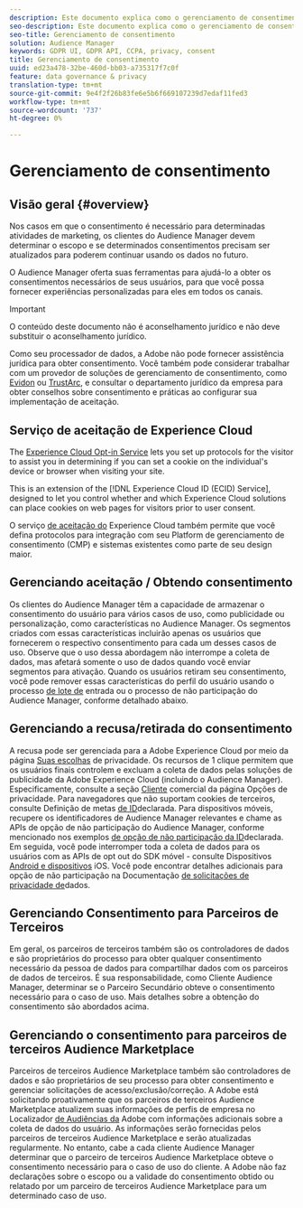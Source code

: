 ```yaml
---
description: Este documento explica como o gerenciamento de consentimento funciona no Audience Manager.
seo-description: Este documento explica como o gerenciamento de consentimento funciona no Audience Manager.
seo-title: Gerenciamento de consentimento
solution: Audience Manager
keywords: GDPR UI, GDPR API, CCPA, privacy, consent
title: Gerenciamento de consentimento
uuid: ed23a478-32be-460d-bb03-a735317f7c0f
feature: data governance & privacy
translation-type: tm+mt
source-git-commit: 9e4f2f26b83fe6e5b6f669107239d7edaf11fed3
workflow-type: tm+mt
source-wordcount: '737'
ht-degree: 0%

---
```



# Gerenciamento de consentimento

## Visão geral {#overview}

Nos casos em que o consentimento é necessário para determinadas atividades de marketing, os clientes do Audience Manager devem determinar o escopo e se determinados consentimentos precisam ser atualizados para poderem continuar usando os dados no futuro.

O Audience Manager oferta suas ferramentas para ajudá-lo a obter os consentimentos necessários de seus usuários, para que você possa fornecer experiências personalizadas para eles em todos os canais.

>[!IMPORTANT]
>
> O conteúdo deste documento não é aconselhamento jurídico e não deve substituir o aconselhamento jurídico.
>
> Como seu processador de dados, a Adobe não pode fornecer assistência jurídica para obter consentimento. Você também pode considerar trabalhar com um provedor de soluções de gerenciamento de consentimento, como [Evidon](https://theblog.adobe.com/evidon-builds-gdpr-universal-consent-integration-with-launch-by-adobe/) ou [TrustArc](https://theblog.adobe.com/trustarc-builds-consent-integration-launch-adobe/), e consultar o departamento jurídico da empresa para obter conselhos sobre consentimento e práticas ao configurar sua implementação de aceitação.

## Serviço de aceitação de Experience Cloud

The [Experience Cloud Opt-in Service](https://docs.adobe.com/content/help/en/id-service/using/implementation/opt-in-service/optin-overview.html) lets you set up protocols for the visitor to assist you in determining if you can set a cookie on the individual&#39;s device or browser when visiting your site.

This is an extension of the [!DNL Experience Cloud ID (ECID) Service], designed to let you control whether and which Experience Cloud solutions can place cookies on web pages for visitors prior to user consent.

O serviço [de aceitação do](https://docs.adobe.com/content/help/en/id-service/using/implementation/opt-in-service/optin-overview.html) Experience Cloud também permite que você defina protocolos para integração com seu Platform de gerenciamento de consentimento (CMP) e sistemas existentes como parte de seu design maior.

## Gerenciando aceitação / Obtendo consentimento

Os clientes do Audience Manager têm a capacidade de armazenar o consentimento do usuário para vários casos de uso, como publicidade ou personalização, como características no Audience Manager. Os segmentos criados com essas características incluirão apenas os usuários que fornecerem o respectivo consentimento para cada um desses casos de uso. Observe que o uso dessa abordagem não interrompe a coleta de dados, mas afetará somente o uso de dados quando você enviar segmentos para ativação. Quando os usuários retiram seu consentimento, você pode remover essas características do perfil do usuário usando o processo [de lote de](../../integration/sending-audience-data/batch-data-transfer-explained/inbound-file-contents.md) entrada ou o processo de não participação do Audience Manager, conforme detalhado abaixo.

## Gerenciando a recusa/retirada do consentimento

A recusa pode ser gerenciada para a Adobe Experience Cloud por meio da página [Suas escolhas](https://www.adobe.com/privacy/opt-out.html#customeruse) de privacidade. Os recursos de 1 clique permitem que os usuários finais controlem e excluam a coleta de dados pelas soluções de publicidade da Adobe Experience Cloud (incluindo o Audience Manager). Especificamente, consulte a seção [Cliente](https://www.adobe.com/privacy/opt-out.html#customeruse) comercial da página Opções de privacidade. Para navegadores que não suportam cookies de terceiros, consulte Definição de metas [de ID](../../features/declared-ids.md#declared-id-targeting)declarada. Para dispositivos móveis, recupere os identificadores de Audience Manager relevantes e chame as APIs de opção de não participação do Audience Manager, conforme mencionado nos exemplos [de opção de não participação da ID](../../features/declared-ids.md#opt-out-examples)declarada. Em seguida, você pode interromper toda a coleta de dados para os usuários com as APIs de opt out do SDK móvel - consulte Dispositivos [Android e dispositivos](https://docs.adobe.com/content/help/en/mobile-services/android/gdpr-privacy-android/privacy.html) [](https://docs.adobe.com/content/help/en/mobile-services/ios/privacy-gdpr-ios/privacy.html)iOS. Você pode encontrar detalhes adicionais para opção de não participação na Documentação [de solicitações de privacidade de](../../overview/data-security-and-privacy/data-privacy-requests.md)dados.

## Gerenciando Consentimento para Parceiros de Terceiros

Em geral, os parceiros de terceiros também são os controladores de dados e são proprietários do processo para obter qualquer consentimento necessário da pessoa de dados para compartilhar dados com os parceiros de dados de terceiros. É sua responsabilidade, como Cliente Audience Manager, determinar se o Parceiro Secundário obteve o consentimento necessário para o caso de uso. Mais detalhes sobre a obtenção do consentimento são abordados acima.

## Gerenciando o consentimento para parceiros de terceiros Audience Marketplace

Parceiros de terceiros Audience Marketplace também são controladores de dados e são proprietários de seu processo para obter consentimento e gerenciar solicitações de acesso/exclusão/correção. A Adobe está solicitando proativamente que os parceiros de terceiros Audience Marketplace atualizem suas informações de perfis de empresa no Localizador [de Audiências da](https://www.adobe-audience-finder.com/) Adobe com informações adicionais sobre a coleta de dados do usuário. As informações serão fornecidas pelos parceiros de terceiros Audience Marketplace e serão atualizadas regularmente. No entanto, cabe a cada cliente Audience Manager determinar que o parceiro de terceiros Audience Marketplace obteve o consentimento necessário para o caso de uso do cliente. A Adobe não faz declarações sobre o escopo ou a validade do consentimento obtido ou relatado por um parceiro de terceiros Audience Marketplace para um determinado caso de uso.
